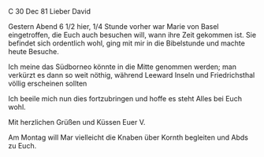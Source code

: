  C 30 Dec 81
Lieber David

Gestern Abend 6 1/2 hier, 1/4 Stunde vorher war Marie von Basel eingetroffen, die Euch auch besuchen will, wann ihre Zeit gekommen ist. Sie befindet sich ordentlich wohl, ging mit mir in die Bibelstunde und machte heute Besuche.

Ich meine das Südborneo könnte in die Mitte genommen werden; man verkürzt es dann so weit nöthig, während Leeward Inseln und Friedrichsthal völlig erscheinen sollten

Ich beeile mich nun dies fortzubringen und hoffe es steht Alles bei Euch wohl.

 Mit herzlichen Grüßen und Küssen
 Euer V.

Am Montag will Mar vielleicht die Knaben über Kornth begleiten und Abds zu Euch.
